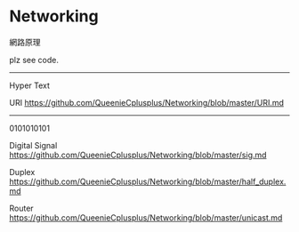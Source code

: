 # Networking
網路原理

plz see code.

----------------------------------
Hyper Text

URI https://github.com/QueenieCplusplus/Networking/blob/master/URI.md

----------------------------------
0101010101

Digital Signal https://github.com/QueenieCplusplus/Networking/blob/master/sig.md

Duplex https://github.com/QueenieCplusplus/Networking/blob/master/half_duplex.md

Router https://github.com/QueenieCplusplus/Networking/blob/master/unicast.md


